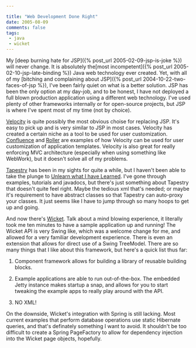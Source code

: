 ```yaml
---

title: "Web Development Done Right"
date: 2005-08-09
comments: false
tags:
 - java
 - wicket
---
```


My [deep burning hate for JSP]({% post_url 2005-02-09-jsp-is-joke %}) will never change. It is absolutely the[most incompetent]({% post_url 2005-02-10-jsp-late-binding %}) Java web technology ever created. Yet, with all of my [bitching and complaining about JSP]({% post_url 2004-10-22-two-faces-of-jsp %}), I've been fairly quiet on what is a better solution. JSP has been the only option at my day-job, and to be honest, I have not deployed a full blown production application using a different web technology. I've used plenty of other frameworks internally or for open-source projects, but JSP is where I've spent most of my time (not by choice).



[Velocity](http://jakarta.apache.org/velocity) is quite possibly the most obvious choise for replacing JSP. It's easy to pick up and is very similar to JSP in most cases. Velocity has created a certain niche as a tool to be used for user customization. [Confluence](http://atlassian.com/software/confluence/) and [Roller](http://www.rollerweblogger.org/page/project) are examples of how Velocity can be used for user customization of application templates. Velocity is also great for really enforcing MVC architecture (especially when using something like WebWork), but it doesn't solve all of my problems.



[Tapestry](http://jakarta.apache.org/tapestry/) has been in my sights for quite a while, but I haven't been able to take the plunge to [Unlearn what I have Learned](http://en.wikiquote.org/wiki/Yoda). I've gone through examples, tutorials and javadocs, but there's just something about Tapestry that doesn't quite feel right. Maybe the tedious xml that's needed; or maybe it's requirement to have abstract classes so that Tapestry can auto-proxy your classes. It just seems like I have to jump through so many hoops to get up and going.



And now there's [Wicket](http://wicket.sf.net). Talk about a mind blowing experience, it literally took me ten minutes to have a sample application up and running! The Wicket API is very Swing like, which was a welcome change for me, and allowed for a very familiar development experience. There is even an extension that allows for direct use of a Swing TreeModel. There are so many things that I like about this framework, but here's a quick list thus far:



  1. Component framework allows for building a library of reusable building blocks.


  2. Example applications are able to run out-of-the-box. The embedded Jetty instance makes startup a snap, and allows for you to start tweaking the example apps to really play around with the API.


  3. NO XML!





On the downside, Wicket's integration with Spring is still lacking. Most current examples that perform database operations use static Hibernate queries, and that's definately something I want to avoid. It shouldn't be too difficult to create a Spring PageFactory to allow for dependency injection into the Wicket page objects, hopefully.

